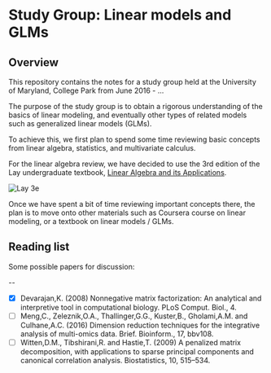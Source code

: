 Study Group: Linear models and GLMs
===================================

## Overview

This repository contains the notes for a study group held at the University of
Maryland, College Park from June 2016 - ...

The purpose of the study group is to obtain a rigorous understanding of the
basics of linear modeling, and eventually other types of related models such as
generalized linear models (GLMs).

To achieve this, we first plan to spend some time reviewing basic concepts from
linear algebra, statistics, and multivariate calculus.

For the linear algebra review, we have decided to use the 3rd edition of the 
Lay undergraduate textbook, [Linear Algebra and its
Applications](http://www.laylinalgebra.com/).

![Lay 3e](01-linear-algebra-review-i/img/lay3e.jpg)

Once we have spent a bit of time reviewing important concepts there, the plan
is to move onto other materials such as Coursera course on linear modeling, or
a textbook on linear models / GLMs.

## Reading list

Some possible papers for discussion:

--  

- [x] Devarajan,K. (2008) Nonnegative matrix factorization: An analytical and interpretive tool in computational biology. PLoS Comput. Biol., 4.
- [ ] Meng,C., Zeleznik,O.A., Thallinger,G.G., Kuster,B., Gholami,A.M. and Culhane,A.C. (2016) Dimension reduction techniques for the integrative analysis of multi-omics data. Brief. Bioinform., 17, bbv108.
- [ ] Witten,D.M., Tibshirani,R. and Hastie,T. (2009) A penalized matrix decomposition, with applications to sparse principal components and canonical correlation analysis. Biostatistics, 10, 515–534.
